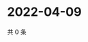 # 2022-04-09

共 0 条

<!-- BEGIN WEIBO -->
<!-- 最后更新时间 Sat Apr 09 2022 19:12:48 GMT+0800 (China Standard Time) -->

<!-- END WEIBO -->
